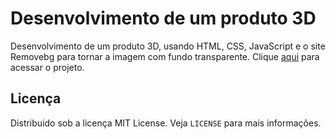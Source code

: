 # Desenvolvimento de um produto 3D
Desenvolvimento de um produto 3D, usando HTML, CSS, JavaScript e o site Removebg para tornar a imagem com fundo transparente. Clique [aqui](https://fernandamakihirose.github.io/tenis-3d/) para acessar o projeto.

## Licença
Distribuido sob a licença MIT License. Veja `LICENSE` para mais informações.
